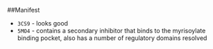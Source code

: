 ##Manifest

* `3CS9` - looks good
* `5MO4` - contains a secondary inhibitor that binds to the myrisoylate binding pocket, also has a number of regulatory domains resolved 

